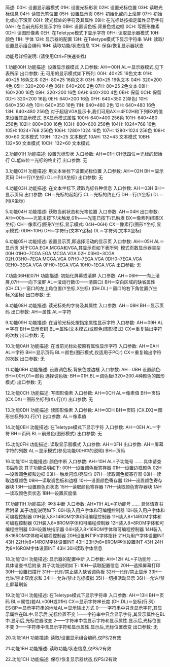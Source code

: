 简述:
    00H: 设置显示器模式
    01H: 设置光标形状
    02H: 设置光标位置
    03H: 读取光标信息
    04H: 读取光笔位置
    05H: 设置显示页
    06H: 初始化或向上滚屏
    07H: 初始化或向下滚屏
    08H: 读光标处的字符及其属性
    09H: 在光标处按指定属性显示字符
    0AH: 在当前光标处显示字符
    0BH: 设置调色板.背景色或边框
    0CH: 写图形像素
    0DH: 读图形像素
    0EH: 在Teletype模式下显示字符
    0FH: 读取显示器模式
    10H: 颜色
    11H: 字体
    12H: 显示器的配置
    13H: 在Teletype模式下显示字符串
    1AH: 读取/设置显示组合编码
    1BH: 读取功能/状态信息
    1CH: 保存/恢复显示器状态

功能号详细说明: (请使用Ctrl+F快速查找)

1.功能00H
    功能描述: 设置显示器模式
    入口参数: 
        AH＝00H
        AL＝显示器模式,见下表所示
    出口参数: 
        无
    可用的显示模式如下所列: 
        00H: 40×25 16色文本
        01H: 40×25 16色文本
        02H: 80×25 16色文本
        03H: 80×25 16色文本
        04H: 320×200 4色
        05H: 320×200 4色
        06H: 640×200 2色
        07H: 80×25 2色文本
        08H: 160×200 16色
        09H: 320×200 16色
        0AH: 640×200 4色
        0BH: 保留
        0CH: 保留
        0DH: 320×200 16色
        0EH: 640×200 16色
        0FH: 640×350 2(单色)
        10H: 640×350 4色
        10H: 640×350 16色
        11H: 640×480 2色
        12H: 640×480 16色
        13H: 640×480 256色
        对于超级VGA显示卡,我们可用AX＝4F02H和下列BX的值来设置其显示模式.
        BX显示模式属性
        100H: 640×400 256色
        101H: 640×480 256色
        102H: 800×600 16色
        103H: 800×600 256色
        104H: 1024×768 16色
        105H: 1024×768 256色
        106H: 1280×1024 16色
        107H: 1280×1024 256色
        108H: 80×60 文本模式
        109H: 132×25 文本模式
        10AH: 132×43 文本模式
        10BH: 132×50 文本模式
        10CH: 132×60 文本模式

2.功能01H
    功能描述: 设置光标形状
    入口参数: 
        AH＝01H
        CH低四位＝光标的起始行
        CL低四位＝光标的终止行
    出口参数: 
        无

3.功能02H
    功能描述: 用文本坐标下设置光标位置
    入口参数: 
        AH＝02H
        BH＝显示页码
        DH＝行(Y坐标)
        DL＝列(X坐标)
    出口参数: 
        无

4.功能03H
    功能描述: 在文本坐标下,读取光标各种信息
    入口参数: 
        AH＝03H
        BH＝显示页码
    出口参数: 
        CH＝光标的起始行
        CL＝光标的终止行
        DH＝行(Y坐标)
        DL＝列(X坐标)

5.功能04H
    功能描述: 获取当前状态和光笔位置
    入口参数: 
        AH＝04H
    出口参数: 
        AH＝00h——光笔未按下/未触发,01h——光笔已按下/已触发
        BX＝像素列(图形X坐标)
        CH＝像素行(图形Y坐标,显示模式: 04H~06H)
        CX＝像素行(图形Y坐标,显示模式: 0DH~10H)
        DH＝字符行(文本Y坐标)
        DL＝字符列(文本X坐标)

6.功能05H
    功能描述: 设置显示页,即选择活动的显示页
    入口参数: 
        AH＝05H
        AL＝显示页
        对于CGA.EGA.MCGA和VGA,其显示页如下表所列: 模式页数显示器类型
            00H.01H0~7CGA.EGA.MCGA.VGA
            02H.03H0~3CGA
            02H.03H0~7EGA.MCGA.VGA
            07H0~7EGA.VGA
            0DH0~7EGA.VGA
            0EH0~3EGA.VGA
            0FH0~1EGA.VGA
            10H0~1EGA.VGA
    出口参数: 
        无

7.功能06H和07H
    功能描述: 初始化屏幕或滚屏
    入口参数: 
        AH＝06H——向上滚屏,07H——向下滚屏
        AL＝滚动行数(0——清窗口)
        BH＝空白区域的缺省属性
        (CH.CL)＝窗口的左上角位置(Y坐标,X坐标)
        (DH.DL)＝窗口的右下角位置(Y坐标,X坐标)
    出口参数: 
        无

8.功能08H
    功能描述: 读光标处的字符及其属性
    入口参数: 
        AH＝08H
        BH＝显示页码
    出口参数: 
        AH＝属性
        AL＝字符

9.功能09H
    功能描述: 在当前光标处按指定属性显示字符
    入口参数: 
        AH＝09H
        AL＝字符
        BH＝显示页码
        BL＝属性(文本模式)或颜色(图形模式)
        CX＝重复输出字符的次数
    出口参数: 
        无

10.功能0AH
    功能描述: 在当前光标处按原有属性显示字符
    入口参数: 
        AH＝0AH
        AL＝字符
        BH＝显示页码
        BL＝颜色(图形模式,仅适用于PCjr)
        CX＝重复输出字符的次数
    出口参数: 
        无

11.功能0BH
    功能描述: 设置调色板.背景色或边框
    入口参数: 
        AH＝0BH
        设置颜色: BH＝00H,01＝颜色
        选择调色板: BH＝01H,BL＝调色板(320×200.4种颜色的图形模式)
    出口参数: 
        无

12.功能0CH
    功能描述: 写图形像素
    入口参数: 
        AH＝0CH
        AL＝像素值
        BH＝页码
        (CX.DX)＝图形坐标列(X).行(Y)
    出口参数: 
        无

13.功能0DH
    功能描述: 读图形像素
    入口参数: 
        AH＝0DH
        BH＝页码
        (CX.DX)＝图形坐标列(X).行(Y)
    出口参数: 
        AL＝像素值

14.功能0EH
    功能描述: 在Teletype模式下显示字符
    入口参数: 
        AH＝0EH
        AL＝字符
        BH＝页码
        BL＝前景色(图形模式)
    出口参数: 
        无

15.功能0FH
    功能描述: 读取显示器模式
    入口参数: 
        AH＝0FH
    出口参数: 
        AH＝屏幕字符的列数
        AL＝显示模式(参见功能00H中的说明)
        BH＝页码

16.功能10H
    功能描述: 颜色中断
    入口参数: 
        AH=10H
        AL=子功能号
        ......
        具体请查书后附录
    其子功能说明如下: 
        00H—设置调色板寄存器
        01H—设置边框颜色
        02H—设置调色板和边框
        03H—触发闪烁/亮显位
        07H—读取调色板寄存器
        08H—读取边框颜色
        09H—读取调色板和边框
        10H—设置颜色寄存器
        12H—设置颜色寄存器块
        13H—设置颜色页状态
        15H—读取颜色寄存器
        17H—读取颜色寄存器块
        1AH—读取颜色页状态
        1BH—设置灰度值

17.功能11H
    功能描述: 字体中断
    入口参数: 
        AH=11H
        AL=子功能号
        ......
        具体请查书后附录
    其子功能说明如下: 
        00H装入用户字体和可编程控制器
        10H装入用户字体和可编程控制器
        01H装入8×14ROM字体和可编程控制器
        11H装入8×14ROM字体和可编程控制器
        02H装入8×8ROM字体和可编程控制器
        12H装入8×8ROM字体和可编程控制器
        03H设置块指示器
        04H装入8×16ROM字体和可编程控制器
        14H装入8×16ROM字体和可编程控制器
        20H设置INT1Fh字体指针
        21H为用户字体设置INT 43H
        22H为8×14ROM字体设置INT 43H
        23H为8×8ROM字体设置INT 43H
        24H为8×16ROM字体设置INT 43H
        30H读取字体信息

18.功能12H
    功能描述: 显示器的配置中断
    入口参数: 
        AH=12H
        AL=子功能号
        ......
        具体请查书后附录
    其子功能说明如下: 
        10H—读取配置信息
        20H—选择屏幕打印
        30H—设置扫描行
        31H—允许/禁止装入缺省调色板
        32H—允许/禁止显示
        33H—允许/禁止灰度求和
        34H—允许/禁止光标模拟
        35H—切换活动显示
        36H—允许/禁止屏幕刷新

19.功能13H
    功能描述: 在Teletype模式下显示字符串
    入口参数: 
        AH＝13H
        BH＝页码
        BL＝属性(若AL=00H或01H)
        CX＝显示字符串长度
        (DH.DL)＝坐标(行.列)
        ES:BP＝显示字符串的地址AL＝显示输出方式
        0——字符串中只含显示字符,其显示属性在BL中.显示后,光标位置不变
        1——字符串中只含显示字符,其显示属性在BL中.显示后,光标位置改变
        2——字符串中含显示字符和显示属性.显示后,光标位置不变
        3——字符串中含显示字符和显示属性.显示后,光标位置改变
    出口参数: 
        无
        
20.功能1AH
    功能描述: 读取/设置显示组合编码,仅PS/2有效

21.功能1BH
    功能描述: 读取功能/状态信息,仅PS/2有效

22.功能1CH
    功能描述: 保存/恢复显示器状态,仅PS/2有效